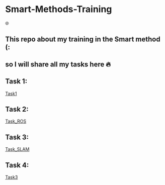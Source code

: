 # Smart-Methods-Training

:globe_with_meridians:

## This repo about my training in the Smart method (:
## so I will share all my tasks here   :fire:  

Task 1:
-----------------------------
[Task1](https://github.com/ghada233/Smart-Methods-Training/tree/main/Tak1_ROS%20Noetic%20Install)

Task 2:
-------------------------
[Task_ROS](https://github.com/ghada233/Smart-Methods-Training/tree/main/Task1_ROS)


Task 3:
-------------------------
[Task_SLAM](https://github.com/ghada233/Smart-Methods-Training/tree/main/Task2_SLAM)

Task 4:
-------------------------
[Task3](https://github.com/ghada233/Smart-Methods-Training/blob/main/Task3/README.md)


